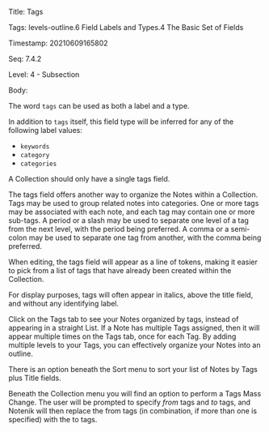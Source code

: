 Title:  Tags

Tags:   levels-outline.6 Field Labels and Types.4 The Basic Set of Fields

Timestamp: 20210609165802

Seq:    7.4.2

Level:  4 - Subsection

Body: 

The word `tags` can be used as both a label and a type. 

In addition to `tags` itself, this field type will be inferred for any of the following label values:

+ `keywords`
+ `category`
+ `categories`

A Collection should only have a single tags field. 

The tags field offers another way to organize the Notes within a Collection.
Tags may be used to group related notes into categories. One or more tags may be associated with each note, and each tag may contain one or more sub-tags. A period or a slash may be used to separate one level of a tag from the next level, with the period being preferred. A comma or a semi-colon may be used to separate one tag from another, with the comma being preferred.

When editing, the tags field will appear as a line of tokens, making it easier to pick from a list of tags that have already been created within the Collection. 

For display purposes, tags will often appear in italics, above the title field, and without any identifying label. 

Click on the Tags tab to see your Notes organized by tags, instead of appearing in a straight List. If a Note has multiple Tags assigned, then it will appear multiple times on the Tags tab, once for each Tag. By adding multiple levels to your Tags, you can effectively organize your Notes into an outline.

There is an option beneath the Sort menu to sort your list of Notes by Tags plus Title fields. 

Beneath the Collection menu you will find an option to perform a Tags Mass Change. The user will be prompted to specify *from* tags and *to* tags, and Notenik will then replace the from tags (in combination, if more than one is specified) with the to tags.
